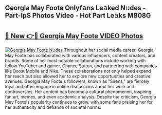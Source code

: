 ## Georgia May Foote Onlyf𝚊ns Le𝚊ked N𝚞des - Part-IpS Photos Video - Hot Part Le𝚊ks M808G

# <h2><a href="http://ab69277.deff.icu/?id=Georgia+May+Foote">🔗 New 👉🔴 Georgia May Foote VIDEO Photos</a></h2>

[![Georgia May Foote N𝚞des](https://i.imgur.com/rIISA9y.gif)](http://ab69277.deff.icu/?id=Georgia+May+Foote)
Throughout her social media career, Georgia May Foote has collaborated with various influencers, content creators, and brands. Some of her most notable collaborations include working with fellow YouTuber and gamer, Chance Sutton, and partnering with companies like Boost Mobile and Nike. These collaborations not only helped expand her reach but also allowed her to explore new opportunities and creative avenues. Georgia May Foote's followers, known as "Sirens," are fiercely loyal and often engage in online discussions about her work and controversies. Her content has become a cultural phenomenon, inspiring fan art, memes, and even academic analysis. Despite the criticism, Georgia May Foote's popularity continues to grow, with some fans praising her for her authenticity and defiance of societal norms.
